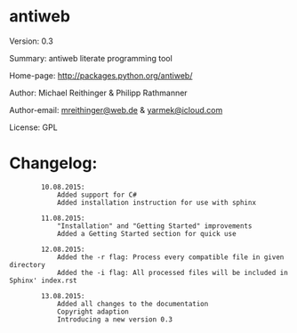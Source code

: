 # antiweb

Version: 0.3

Summary: antiweb literate programming tool

Home-page: http://packages.python.org/antiweb/

Author: Michael Reithinger & Philipp Rathmanner

Author-email: mreithinger@web.de & yarmek@icloud.com

License: GPL

# Changelog:

			10.08.2015:
				Added support for C#
				Added installation instruction for use with sphinx
			
			11.08.2015:
				"Installation" and "Getting Started" improvements
				Added a Getting Started section for quick use
			
			12.08.2015:
				Added the -r flag: Process every compatible file in given directory
				Added the -i flag: All processed files will be included in Sphinx' index.rst
			
			13.08.2015:
				Added all changes to the documentation
				Copyright adaption
				Introducing a new version 0.3

